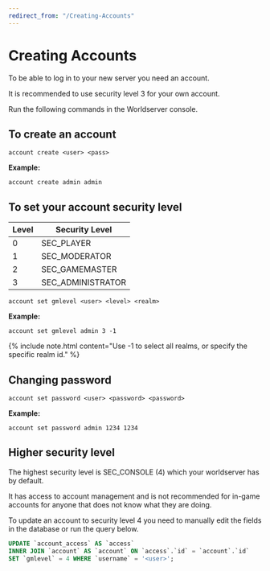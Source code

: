 ```yaml
---
redirect_from: "/Creating-Accounts"
---
```


# Creating Accounts

To be able to log in to your new server you need an account. 

It is recommended to use security level 3 for your own account.

Run the following commands in the Worldserver console.

## To create an account

```
account create <user> <pass>
```

**Example:**

```
account create admin admin
```

## To set your account security level

| Level | Security Level    |
|-------|-------------------|
| 0     | SEC_PLAYER        |
| 1     | SEC_MODERATOR     |
| 2     | SEC_GAMEMASTER    |
| 3     | SEC_ADMINISTRATOR |

```
account set gmlevel <user> <level> <realm>
```

**Example:**

```
account set gmlevel admin 3 -1
```

{% include note.html content="Use -1 to select all realms, or specify the specific realm id." %}

## Changing password

```
account set password <user> <password> <password>
```

**Example:**

```
account set password admin 1234 1234
```

## Higher security level

The highest security level is SEC_CONSOLE (4) which your worldserver has by default.

It has access to account management and is not recommended for in-game accounts for anyone that does not know what they are doing.

To update an account to security level 4 you need to manually edit the fields in the database or run the query below.

```sql
UPDATE `account_access` AS `access`
INNER JOIN `account` AS `account` ON `access`.`id` = `account`.`id`
SET `gmlevel` = 4 WHERE `username` = '<user>';
```
